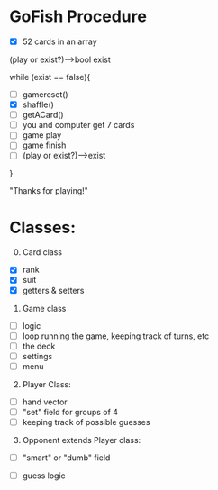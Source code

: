 # GoFish Procedure

- [x] 52 cards in an array

(play or exist?)-->bool exist

while (exist == false){

- [ ] gamereset() 
- [x] shaffle()
- [ ] getACard()
- [ ] you and computer get 7 cards
- [ ] game play
- [ ] game finish
- [ ] (play or exist?)-->exist

}

"Thanks for playing!"


# Classes:
0. Card class
- [x] rank
- [x] suit
- [x] getters & setters

1. Game class
- [ ] logic
- [ ] loop running the game, keeping track of turns, etc
- [ ] the deck
- [ ] settings
- [ ] menu
       
2. Player Class:
- [ ] hand vector
- [ ] "set" field for groups of 4 
- [ ] keeping track of possible guesses
        
3. Opponent extends Player class:
- [ ] "smart" or "dumb" field
- [ ] guess logic
         
         

